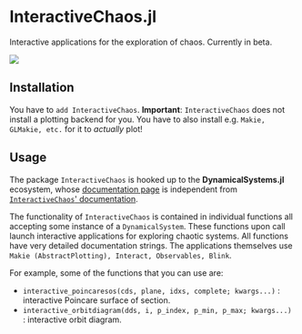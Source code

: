 # InteractiveChaos.jl
Interactive applications for the exploration of chaos. Currently in beta.

[![](https://img.shields.io/badge/docs-latest-blue.svg)](https://JuliaDynamics.github.io/InteractiveChaos.jl/dev)

## Installation
You have to `add InteractiveChaos`. **Important**: `InteractiveChaos` does not install a plotting backend for you. You have to also install e.g. `Makie, GLMakie, etc.` for it to _actually_ plot!

## Usage
The package `InteractiveChaos` is hooked up to the **DynamicalSystems.jl** ecosystem, whose [documentation page](https://JuliaDynamics.github.io/DynamicalSystems.jl/dev) is independent from [`InteractiveChaos`' documentation](https://JuliaDynamics.github.io/InteractiveChaos.jl/dev).

The functionality of `InteractiveChaos` is contained in individual functions all accepting some instance of a `DynamicalSystem`. These functions upon call launch interactive applications for exploring chaotic systems. All functions have very detailed documentation strings. The applications themselves use `Makie (AbstractPlotting), Interact, Observables, Blink`.

For example, some of the functions that you can use are:

* `interactive_poincaresos(cds, plane, idxs, complete; kwargs...)` : interactive Poincare surface of section.
* `interactive_orbitdiagram(dds, i, p_index, p_min, p_max; kwargs...)` : interactive orbit diagram.
